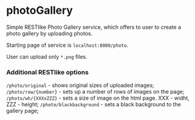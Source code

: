# photoGallery
Simple RESTlike Photo Gallery service, which offers to user to create a photo gallery by uploading photos.

Starting page of service is <code>localhost:8080/photo</code>.

User can upload only <code>*.png</code> files.

<h3>Additional RESTlike options</h3>

<code>/photo/original</code> - shows original sizes of uploaded images;
<code>/photo/row/{number}</code> - sets up a number of rows of images on the page;
<code>/photo/wh/{XXXxZZZ}</code> - sets a size of image on the html page. XXX - widht, ZZZ - height;
<code>/photo/blackbackground</code> - sets a black background to the gallery page;
